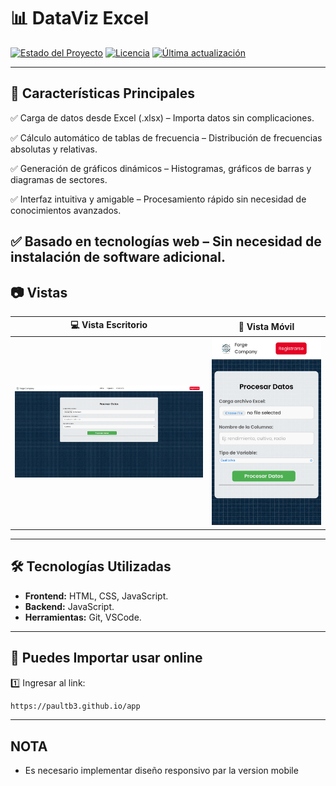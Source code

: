 # 📊 DataViz Excel

[![Estado del Proyecto](https://img.shields.io/badge/Estado-En%20Desarrollo-blue)]()
[![Licencia](https://img.shields.io/badge/Licencia-MIT-green)]()
[![Última actualización](https://img.shields.io/github/last-commit/usuario/repositorio)]()

---

## 🌟 Características Principales

✅ Carga de datos desde Excel (.xlsx) – Importa datos sin complicaciones.

✅ Cálculo automático de tablas de frecuencia – Distribución de frecuencias absolutas y relativas.

✅ Generación de gráficos dinámicos – Histogramas, gráficos de barras y diagramas de sectores.

✅ Interfaz intuitiva y amigable – Procesamiento rápido sin necesidad de conocimientos avanzados.

## ✅ Basado en tecnologías web – Sin necesidad de instalación de software adicional.

## 📷 Vistas

| 💻 Vista Escritorio                           | 📱 Vista Móvil                        |
| --------------------------------------------- | -------------------------------------- |
| ![Escritorio](./assets/images/mod_desktop.png) | ![Móvil](./assets/images/mod_movil.jpg) |

---

## 🛠️ Tecnologías Utilizadas

- **Frontend:** HTML, CSS, JavaScript.
- **Backend:** JavaScript.
- **Herramientas:** Git, VSCode.

---

## 🚀 Puedes Importar usar online

1️⃣ Ingresar al link:

```bash
https://paultb3.github.io/app


```

---

## NOTA

- Es necesario implementar diseño responsivo par la version mobile
